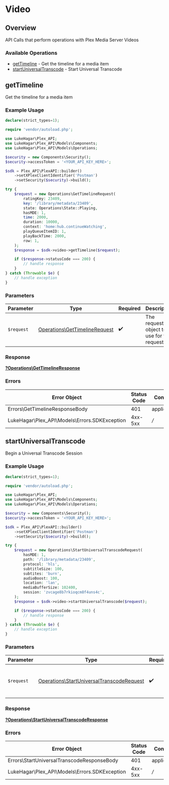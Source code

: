 # Video


## Overview

API Calls that perform operations with Plex Media Server Videos


### Available Operations

* [getTimeline](#gettimeline) - Get the timeline for a media item
* [startUniversalTranscode](#startuniversaltranscode) - Start Universal Transcode

## getTimeline

Get the timeline for a media item

### Example Usage

```php
declare(strict_types=1);

require 'vendor/autoload.php';

use LukeHagar\Plex_API;
use LukeHagar\Plex_API\Models\Components;
use LukeHagar\Plex_API\Models\Operations;

$security = new Components\Security();
$security->accessToken = '<YOUR_API_KEY_HERE>';

$sdk = Plex_API\PlexAPI::builder()
    ->setXPlexClientIdentifier('Postman')
    ->setSecurity($security)->build();

try {
    $request = new Operations\GetTimelineRequest(
        ratingKey: 23409,
        key: '/library/metadata/23409',
        state: Operations\State::Playing,
        hasMDE: 1,
        time: 2000,
        duration: 10000,
        context: 'home:hub.continueWatching',
        playQueueItemID: 1,
        playBackTime: 2000,
        row: 1,
    );
    $response = $sdk->video->getTimeline($request);

    if ($response->statusCode === 200) {
        // handle response
    }
} catch (Throwable $e) {
    // handle exception
}
```

### Parameters

| Parameter                                                                      | Type                                                                           | Required                                                                       | Description                                                                    |
| ------------------------------------------------------------------------------ | ------------------------------------------------------------------------------ | ------------------------------------------------------------------------------ | ------------------------------------------------------------------------------ |
| `$request`                                                                     | [Operations\GetTimelineRequest](../../Models/Operations/GetTimelineRequest.md) | :heavy_check_mark:                                                             | The request object to use for the request.                                     |


### Response

**[?Operations\GetTimelineResponse](../../Models/Operations/GetTimelineResponse.md)**
### Errors

| Error Object                                  | Status Code                                   | Content Type                                  |
| --------------------------------------------- | --------------------------------------------- | --------------------------------------------- |
| Errors\GetTimelineResponseBody                | 401                                           | application/json                              |
| LukeHagar\Plex_API\Models\Errors.SDKException | 4xx-5xx                                       | */*                                           |

## startUniversalTranscode

Begin a Universal Transcode Session

### Example Usage

```php
declare(strict_types=1);

require 'vendor/autoload.php';

use LukeHagar\Plex_API;
use LukeHagar\Plex_API\Models\Components;
use LukeHagar\Plex_API\Models\Operations;

$security = new Components\Security();
$security->accessToken = '<YOUR_API_KEY_HERE>';

$sdk = Plex_API\PlexAPI::builder()
    ->setXPlexClientIdentifier('Postman')
    ->setSecurity($security)->build();

try {
    $request = new Operations\StartUniversalTranscodeRequest(
        hasMDE: 1,
        path: '/library/metadata/23409',
        protocol: 'hls',
        subtitleSize: 100,
        subtites: 'burn',
        audioBoost: 100,
        location: 'lan',
        mediaBufferSize: 102400,
        session: 'zvcage8b7rkioqcm8f4uns4c',
    );
    $response = $sdk->video->startUniversalTranscode($request);

    if ($response->statusCode === 200) {
        // handle response
    }
} catch (Throwable $e) {
    // handle exception
}
```

### Parameters

| Parameter                                                                                              | Type                                                                                                   | Required                                                                                               | Description                                                                                            |
| ------------------------------------------------------------------------------------------------------ | ------------------------------------------------------------------------------------------------------ | ------------------------------------------------------------------------------------------------------ | ------------------------------------------------------------------------------------------------------ |
| `$request`                                                                                             | [Operations\StartUniversalTranscodeRequest](../../Models/Operations/StartUniversalTranscodeRequest.md) | :heavy_check_mark:                                                                                     | The request object to use for the request.                                                             |


### Response

**[?Operations\StartUniversalTranscodeResponse](../../Models/Operations/StartUniversalTranscodeResponse.md)**
### Errors

| Error Object                                  | Status Code                                   | Content Type                                  |
| --------------------------------------------- | --------------------------------------------- | --------------------------------------------- |
| Errors\StartUniversalTranscodeResponseBody    | 401                                           | application/json                              |
| LukeHagar\Plex_API\Models\Errors.SDKException | 4xx-5xx                                       | */*                                           |
